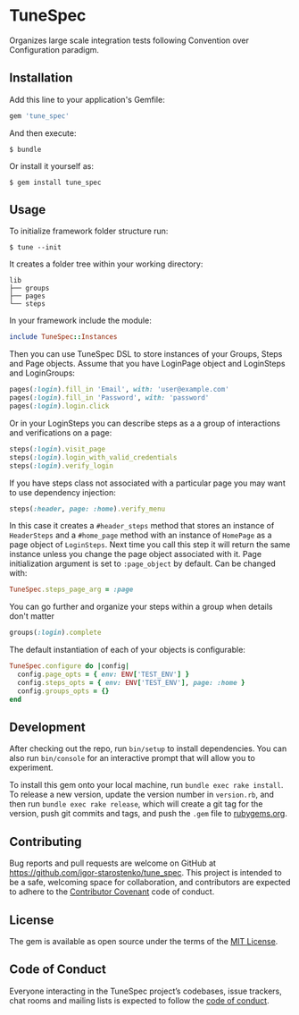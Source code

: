 # TuneSpec

Organizes large scale integration tests following Convention over Configuration paradigm.

## Installation

Add this line to your application's Gemfile:

```ruby
gem 'tune_spec'
```

And then execute:

    $ bundle

Or install it yourself as:

    $ gem install tune_spec

## Usage

To initialize framework folder structure run:

    $ tune --init

It creates a folder tree within your working directory:

```
lib
├── groups
├── pages
└── steps
```

In your framework include the module:

```ruby
include TuneSpec::Instances
```

Then you can use TuneSpec DSL to store instances of your Groups, Steps and Page objects.
Assume that you have LoginPage object and LoginSteps and LoginGroups:
```ruby
pages(:login).fill_in 'Email', with: 'user@example.com'
pages(:login).fill_in 'Password', with: 'password'
pages(:login).login.click
```

Or in your LoginSteps you can describe steps as a a group of interactions and verifications on a page:
```ruby
steps(:login).visit_page
steps(:login).login_with_valid_credentials
steps(:login).verify_login
```

If you have steps class not associated with a particular page you may want to use dependency injection:
```ruby
steps(:header, page: :home).verify_menu
```
In this case it creates a `#header_steps` method that stores an instance of `HeaderSteps` and a `#home_page` method with an instance of `HomePage` as a page object of `LoginSteps`. Next time you call this step it will return the same instance unless you change the page object associated with it.
Page initialization argument is set to `:page_object` by default. Can be changed with:
```ruby
TuneSpec.steps_page_arg = :page
```

You can go further and organize your steps within a group when details don't matter
```ruby
groups(:login).complete
```

The default instantiation of each of your objects is configurable:
```ruby
TuneSpec.configure do |config|
  config.page_opts = { env: ENV['TEST_ENV'] }
  config.steps_opts = { env: ENV['TEST_ENV'], page: :home }
  config.groups_opts = {}
end
```

## Development

After checking out the repo, run `bin/setup` to install dependencies. You can also run `bin/console` for an interactive prompt that will allow you to experiment.

To install this gem onto your local machine, run `bundle exec rake install`. To release a new version, update the version number in `version.rb`, and then run `bundle exec rake release`, which will create a git tag for the version, push git commits and tags, and push the `.gem` file to [rubygems.org](https://rubygems.org).

## Contributing

Bug reports and pull requests are welcome on GitHub at https://github.com/igor-starostenko/tune_spec. This project is intended to be a safe, welcoming space for collaboration, and contributors are expected to adhere to the [Contributor Covenant](http://contributor-covenant.org) code of conduct.

## License

The gem is available as open source under the terms of the [MIT License](http://opensource.org/licenses/MIT).

## Code of Conduct

Everyone interacting in the TuneSpec project’s codebases, issue trackers, chat rooms and mailing lists is expected to follow the [code of conduct](https://github.com/[USERNAME]/tune_spec/blob/master/CODE_OF_CONDUCT.md).

